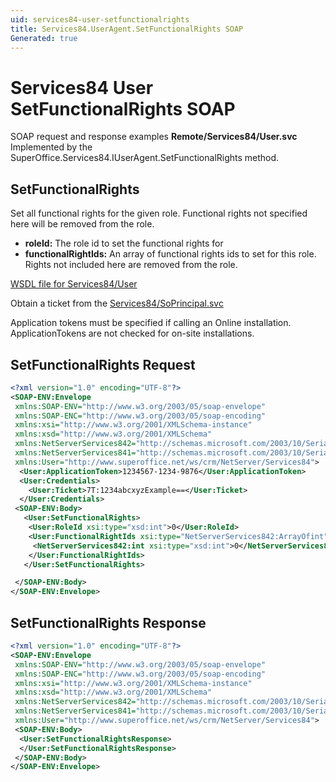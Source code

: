 ```yaml
---
uid: services84-user-setfunctionalrights
title: Services84.UserAgent.SetFunctionalRights SOAP
Generated: true
---
```


# Services84 User SetFunctionalRights SOAP

SOAP request and response examples **Remote/Services84/User.svc**
Implemented by the <see cref="M:SuperOffice.Services84.IUserAgent.SetFunctionalRights">SuperOffice.Services84.IUserAgent.SetFunctionalRights</see> method.

## SetFunctionalRights

Set all functional rights for the given role. Functional rights not specified here will be removed from the role.

* **roleId:** The role id to set the functional rights for
* **functionalRightIds:** An array of functional rights ids to set for this role. Rights not included here are removed from the role.



[WSDL file for Services84/User](../Services84-User.md)

Obtain a ticket from the [Services84/SoPrincipal.svc](../SoPrincipal/SoPrincipal.md)

Application tokens must be specified if calling an Online installation. ApplicationTokens are not checked for on-site installations.

## SetFunctionalRights Request

```xml
<?xml version="1.0" encoding="UTF-8"?>
<SOAP-ENV:Envelope
 xmlns:SOAP-ENV="http://www.w3.org/2003/05/soap-envelope"
 xmlns:SOAP-ENC="http://www.w3.org/2003/05/soap-encoding"
 xmlns:xsi="http://www.w3.org/2001/XMLSchema-instance"
 xmlns:xsd="http://www.w3.org/2001/XMLSchema"
 xmlns:NetServerServices842="http://schemas.microsoft.com/2003/10/Serialization/Arrays"
 xmlns:NetServerServices841="http://schemas.microsoft.com/2003/10/Serialization/"
 xmlns:User="http://www.superoffice.net/ws/crm/NetServer/Services84">
  <User:ApplicationToken>1234567-1234-9876</User:ApplicationToken>
  <User:Credentials>
    <User:Ticket>7T:1234abcxyzExample==</User:Ticket>
  </User:Credentials>
 <SOAP-ENV:Body>
   <User:SetFunctionalRights>
    <User:RoleId xsi:type="xsd:int">0</User:RoleId>
    <User:FunctionalRightIds xsi:type="NetServerServices842:ArrayOfint">
     <NetServerServices842:int xsi:type="xsd:int">0</NetServerServices842:int>
    </User:FunctionalRightIds>
   </User:SetFunctionalRights>

 </SOAP-ENV:Body>
</SOAP-ENV:Envelope>

```


## SetFunctionalRights Response

```xml
<?xml version="1.0" encoding="UTF-8"?>
<SOAP-ENV:Envelope
 xmlns:SOAP-ENV="http://www.w3.org/2003/05/soap-envelope"
 xmlns:SOAP-ENC="http://www.w3.org/2003/05/soap-encoding"
 xmlns:xsi="http://www.w3.org/2001/XMLSchema-instance"
 xmlns:xsd="http://www.w3.org/2001/XMLSchema"
 xmlns:NetServerServices842="http://schemas.microsoft.com/2003/10/Serialization/Arrays"
 xmlns:NetServerServices841="http://schemas.microsoft.com/2003/10/Serialization/"
 xmlns:User="http://www.superoffice.net/ws/crm/NetServer/Services84">
 <SOAP-ENV:Body>
  <User:SetFunctionalRightsResponse>
  </User:SetFunctionalRightsResponse>
 </SOAP-ENV:Body>
</SOAP-ENV:Envelope>

```

